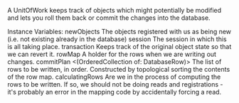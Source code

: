 A UnitOfWork keeps track of objects which might potentially be modified and lets you roll them back or commit the changes into the database.

Instance Variables:
	newObjects	<IdentitySet of: Object>	The objects registered with us as being new (i.e. not existing already in the database)
	session	<Session>	The session in which this is all taking place.
	transaction	<ObjectTransaction>	Keeps track of the original object state so that we can revert it.
	rowMap	<RowMap>	A holder for the rows when we are writing out changes.
	commitPlan	<(OrderedCollection of: DatabaseRow)>	The list of rows to be written, in order. Constructed by topological sorting the contents of the row map.
	calculatingRows <Boolean> Are we in the process of computing the rows to be written. If so, we should not be doing reads and registrations - it's probably an error in the mapping code by accidentally forcing a read.

